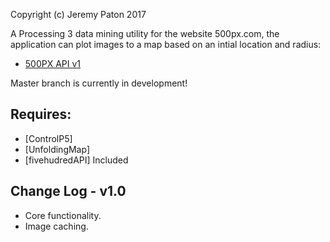 Copyright (c) Jeremy Paton 2017

A Processing 3 data mining utility for the website 500px.com, the application can plot images to a map based on an intial location and radius:
- [500PX API v1](https://github.com/500px/api-documentation)

Master branch is currently in development!

Requires:
-----------------
- [ControlP5]
- [UnfoldingMap]
- [fivehudredAPI] Included

Change Log - v1.0
-------------------
- Core functionality.
- Image caching.